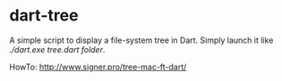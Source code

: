 dart-tree
=========

A simple script to display a file-system tree in Dart. Simply launch it like <i>./dart.exe tree.dart folder</i>.

HowTo: http://www.signer.pro/tree-mac-ft-dart/
